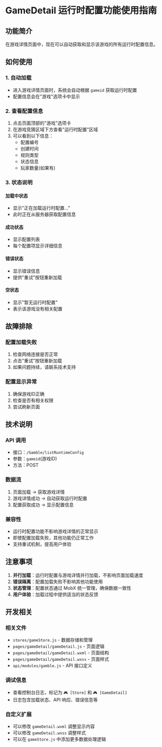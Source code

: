 # GameDetail 运行时配置功能使用指南

## 功能简介

在游戏详情页面中，现在可以自动获取和显示该游戏的所有运行时配置信息。

## 如何使用

### 1. 自动加载
- 进入游戏详情页面时，系统会自动根据 `gameid` 获取运行时配置
- 配置信息会在"游戏"选项卡中显示

### 2. 查看配置信息
1. 点击页面顶部的"游戏"选项卡
2. 在游戏竞猜区域下方查看"运行时配置"区域
3. 可以看到以下信息：
   - 配置编号
   - 创建时间
   - 规则类型
   - 状态信息
   - 玩家数量(如果有)

### 3. 状态说明

#### 加载中状态
- 显示"正在加载运行时配置..."
- 此时正在从服务器获取配置信息

#### 成功状态
- 显示配置列表
- 每个配置项显示详细信息

#### 错误状态
- 显示错误信息
- 提供"重试"按钮重新加载

#### 空状态
- 显示"暂无运行时配置"
- 表示该游戏没有相关配置

## 故障排除

### 配置加载失败
1. 检查网络连接是否正常
2. 点击"重试"按钮重新加载
3. 如果问题持续，请联系技术支持

### 配置显示异常
1. 确保游戏ID正确
2. 检查是否有相关权限
3. 尝试刷新页面

## 技术说明

### API 调用
- 接口：`/Gamble/listRuntimeConfig`
- 参数：`gameid`(游戏ID)
- 方法：POST

### 数据流
1. 页面加载 → 获取游戏详情
2. 游戏详情成功 → 自动获取运行时配置
3. 配置获取成功 → 显示配置信息

### 兼容性
- 运行时配置功能不影响游戏详情的正常显示
- 即使配置加载失败，其他功能仍正常工作
- 支持重试机制，提高用户体验

## 注意事项

1. **并行加载**：运行时配置与游戏详情并行加载，不影响页面加载速度
2. **错误隔离**：配置加载失败不影响其他功能使用
3. **状态管理**：配置状态通过 MobX 统一管理，确保数据一致性
4. **用户体验**：加载过程中提供适当的状态反馈

## 开发相关

### 相关文件
- `stores/gameStore.js` - 数据存储和管理
- `pages/gameDetail/gameDetail.js` - 页面逻辑
- `pages/gameDetail/gameDetail.wxml` - 页面结构
- `pages/gameDetail/gameDetail.wxss` - 页面样式
- `api/modules/gamble.js` - API 接口定义

### 调试信息
- 查看控制台日志，标记为 `🎮 [Store]` 和 `🎮 [GameDetail]`
- 日志包含加载状态、API 响应、错误信息等

### 自定义扩展
- 可以修改 `gameDetail.wxml` 调整显示内容
- 可以修改 `gameDetail.wxss` 调整样式
- 可以在 `gameStore.js` 中添加更多数据处理逻辑 